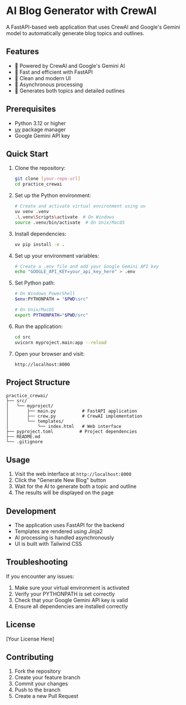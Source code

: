 # AI Blog Generator with CrewAI

A FastAPI-based web application that uses CrewAI and Google's Gemini model to automatically generate blog topics and outlines.

## Features

- 🤖 Powered by CrewAI and Google's Gemini AI
- 🚀 Fast and efficient with FastAPI
- 💅 Clean and modern UI
- 🔄 Asynchronous processing
- 📝 Generates both topics and detailed outlines

## Prerequisites

- Python 3.12 or higher
- [uv](https://github.com/astral-sh/uv) package manager
- Google Gemini API key

## Quick Start

1. Clone the repository:
   ```bash
   git clone [your-repo-url]
   cd practice_crewai
   ```

2. Set up the Python environment:
   ```bash
   # Create and activate virtual environment using uv
   uv venv .venv
   .\.venv\Scripts\activate  # On Windows
   source .venv/bin/activate  # On Unix/MacOS
   ```

3. Install dependencies:
   ```bash
   uv pip install -e .
   ```

4. Set up your environment variables:
   ```bash
   # Create a .env file and add your Google Gemini API key
   echo "GOOGLE_API_KEY=your_api_key_here" > .env
   ```

5. Set Python path:
   ```bash
   # On Windows PowerShell
   $env:PYTHONPATH = "$PWD\src"
   
   # On Unix/MacOS
   export PYTHONPATH="$PWD/src"
   ```

6. Run the application:
   ```bash
   cd src
   uvicorn myproject.main:app --reload
   ```

7. Open your browser and visit:
   ```
   http://localhost:8000
   ```

## Project Structure

```
practice_crewai/
├── src/
│   └── myproject/
│       ├── main.py          # FastAPI application
│       ├── crew.py          # CrewAI implementation
│       └── templates/
│           └── index.html   # Web interface
├── pyproject.toml          # Project dependencies
├── README.md
└── .gitignore
```

## Usage

1. Visit the web interface at `http://localhost:8000`
2. Click the "Generate New Blog" button
3. Wait for the AI to generate both a topic and outline
4. The results will be displayed on the page

## Development

- The application uses FastAPI for the backend
- Templates are rendered using Jinja2
- AI processing is handled asynchronously
- UI is built with Tailwind CSS

## Troubleshooting

If you encounter any issues:

1. Make sure your virtual environment is activated
2. Verify your PYTHONPATH is set correctly
3. Check that your Google Gemini API key is valid
4. Ensure all dependencies are installed correctly

## License

[Your License Here]

## Contributing

1. Fork the repository
2. Create your feature branch
3. Commit your changes
4. Push to the branch
5. Create a new Pull Request
